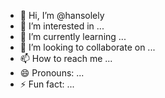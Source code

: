 - 👋 Hi, I’m @hansolely
- 👀 I’m interested in ...
- 🌱 I’m currently learning ...
- 💞️ I’m looking to collaborate on ...
- 📫 How to reach me ...
- 😄 Pronouns: ...
- ⚡ Fun fact: ...

<!---
hansolely/hansolely is a ✨ special ✨ repository because its `README.md` (this file) appears on your GitHub profile.
You can click the Preview link to take a look at your changes.
--->
